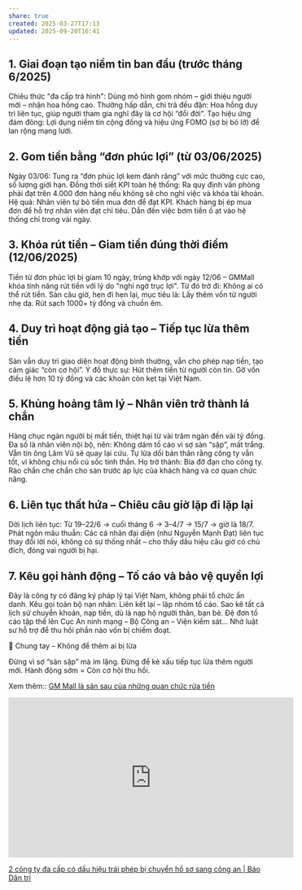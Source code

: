 ```yaml
---
share: true
created: 2025-03-27T17:13
updated: 2025-09-20T16:41
---
```

## 1. Giai đoạn tạo niềm tin ban đầu (trước tháng 6/2025)
Chiêu thức "đa cấp trá hình":
Dùng mô hình gom nhóm – giới thiệu người mới – nhận hoa hồng cao. Thưởng hấp dẫn, chi trả đều đặn: Hoa hồng duy trì liên tục, giúp người tham gia nghĩ đây là cơ hội “đổi đời”. Tạo hiệu ứng đám đông: Lợi dụng niềm tin cộng đồng và hiệu ứng FOMO (sợ bị bỏ lỡ) để lan rộng mạng lưới.

## 2. Gom tiền bằng “đơn phúc lợi” (từ 03/06/2025)
Ngày 03/06: Tung ra “đơn phúc lợi kem đánh răng” với mức thưởng cực cao, số lượng giới hạn. Đồng thời siết KPI toàn hệ thống: Ra quy định văn phòng phải đạt trên 4.000 đơn hàng nếu không sẽ cho nghỉ việc và khóa tài khoản. Hệ quả: Nhân viên tự bỏ tiền mua đơn để đạt KPI. Khách hàng bị ép mua đơn để hỗ trợ nhân viên đạt chỉ tiêu.
Dẫn đến việc bơm tiền ồ ạt vào hệ thống chỉ trong vài ngày.

## 3. Khóa rút tiền – Giam tiền đúng thời điểm (12/06/2025)
Tiền từ đơn phúc lợi bị giam 10 ngày, trùng khớp với ngày 12/06 – GMMall khóa tính năng rút tiền với lý do "nghi ngờ trục lợi". Từ đó trở đi: Không ai có thể rút tiền. Sàn câu giờ, hẹn đi hẹn lại, mục tiêu là: Lấy thêm vốn từ người nhẹ dạ. Rút sạch 1000+ tỷ đồng và chuồn êm.

## 4. Duy trì hoạt động giả tạo – Tiếp tục lừa thêm tiền
Sàn vẫn duy trì giao diện hoạt động bình thường, vẫn cho phép nạp tiền, tạo cảm giác “còn cơ hội”. Ý đồ thực sự: Hút thêm tiền từ người còn tin. Gỡ vốn điều lệ hơn 10 tỷ đồng và các khoản còn kẹt tại Việt Nam.

## 5. Khủng hoảng tâm lý – Nhân viên trở thành lá chắn
Hàng chục ngàn người bị mất tiền, thiệt hại từ vài trăm ngàn đến vài tỷ đồng. Đa số là nhân viên nội bộ, nên: Không dám tố cáo vì sợ sàn “sập”, mất trắng. Vẫn tin ông Lâm Vũ sẽ quay lại cứu. Tự lừa dối bản thân rằng công ty vẫn tốt, vì không chịu nổi cú sốc tinh thần. Họ trở thành: Bia đỡ đạn cho công ty. Rào chắn che chắn cho sàn trước áp lực của khách hàng và cơ quan chức năng.
## 6. Liên tục thất hứa – Chiêu câu giờ lặp đi lặp lại
Dời lịch liên tục: Từ 19–22/6 → cuối tháng 6 → 3–4/7 → 15/7 → giờ là 18/7. Phát ngôn mâu thuẫn: Các cá nhân đại diện (như Nguyễn Mạnh Đạt) liên tục thay đổi lời nói, không có sự thống nhất – cho thấy dấu hiệu câu giờ có chủ đích, đóng vai người bị hại.

## 7. Kêu gọi hành động – Tố cáo và bảo vệ quyền lợi
Đây là công ty có đăng ký pháp lý tại Việt Nam, không phải tổ chức ẩn danh. Kêu gọi toàn bộ nạn nhân: Liên kết lại – lập nhóm tố cáo. Sao kê tất cả lịch sử chuyển khoản, nạp tiền, dù là nạp hộ người thân, bạn bè. Đệ đơn tố cáo tập thể lên Cục An ninh mạng – Bộ Công an – Viện kiểm sát… Nhờ luật sư hỗ trợ để thu hồi phần nào vốn bị chiếm đoạt.

📢 Chung tay – Không để thêm ai bị lừa

Đừng vì sợ “sàn sập” mà im lặng. Đừng để kẻ xấu tiếp tục lừa thêm người mới. Hành động sớm = Còn cơ hội thu hồi.

Xem thêm:: [GM Mall là sân sau của những quan chức rửa tiền](./GM%20Mall%20l%C3%A0%20s%C3%A2n%20sau%20c%E1%BB%A7a%20nh%E1%BB%AFng%20quan%20ch%E1%BB%A9c%20r%E1%BB%ADa%20ti%E1%BB%81n.md)

<iframe width="560" height="315" src="https://www.youtube.com/embed/tltG3d3mzNU?si=Hqc6T9MfYl4iit3d" title="YouTube video player" frameborder="0" allow="accelerometer; autoplay; clipboard-write; encrypted-media; gyroscope; picture-in-picture; web-share" referrerpolicy="strict-origin-when-cross-origin" allowfullscreen></iframe>


[2 công ty đa cấp có dấu hiệu trái phép bị chuyển hồ sơ sang công an \| Báo Dân trí](https://dantri.com.vn/kinh-doanh/2-cong-ty-da-cap-co-dau-hieu-trai-phep-bi-chuyen-ho-so-sang-cong-an-20250917140435284.htm)